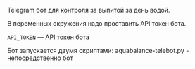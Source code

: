 Telegram бот для контроля за выпитой за день водой.


В переменных окружения надо проставить API токен бота.

`API_TOKEN` — API токен бота


Бот запускается двумя скриптами:
aquabalance-telebot.py - непосредственно бот
